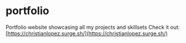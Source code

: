 # portfolio
Portfolio website showcasing all my projects and skillsets
Check it out: [https://christianlopez.surge.sh/](https://christianlopez.surge.sh/)
